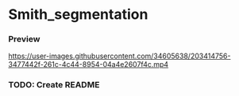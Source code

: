 # Smith_segmentation

### Preview
https://user-images.githubusercontent.com/34605638/203414756-3477442f-261c-4c44-8954-04a4e2607f4c.mp4

### TODO: Create README
